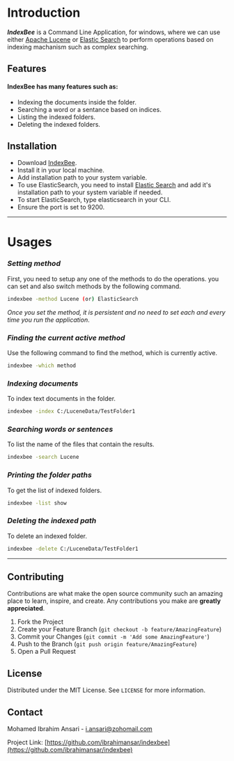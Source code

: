 # Introduction

___IndexBee___ is a Command Line Application, for windows, where we can use either [Apache Lucene](https://lucene.apache.org/) or [Elastic Search](https://www.elastic.co/) to perform operations based on indexing machanism such as complex searching. 

## Features

#### IndexBee has many features such as:
- Indexing the documents inside the folder.
- Searching a word or a sentance based on indices.
- Listing the indexed folders.
- Deleting the indexed folders.

## Installation

- Download [IndexBee](https://drive.google.com/file/d/18yMT-mgP1x4H_7tufuMLjGyRpFQh9aiQ/view?usp=sharing).
- Install it in your local machine.
- Add installation path to your system variable.
- To use ElasticSearch, you need to install [Elastic Search](https://www.elastic.co/downloads/elasticsearch) and add it's installation path to your system variable if needed. 
- To start ElasticSearch, type elasticsearch in your CLI.
- Ensure the port is set to 9200.
---
# Usages

### *Setting method*
First, you need to setup any one of the methods to do the operations. you can set and also switch methods by the following command. 

```sh
indexbee -method Lucene (or) ElasticSearch
```

_Once you set the method, it is persistent and no need to set each and every time you run the application_.

### *Finding the current active method*
Use the following command to find the method, which is currently active. 

```sh
indexbee -which method
```

### *Indexing documents*
To index text documents in the folder.

```sh
indexbee -index C:/LuceneData/TestFolder1 
```


### *Searching words or sentences*
To list the name of the files that contain the results.

```sh
indexbee -search Lucene 
```


### *Printing the folder paths*
To get the list of indexed folders.

```sh
indexbee -list show 
```
### *Deleting the indexed path*
To delete an indexed folder.

```sh
indexbee -delete C:/LuceneData/TestFolder1
```
---

## Contributing

Contributions are what make the open source community such an amazing place to learn, inspire, and create. Any contributions you make are **greatly appreciated**.

1. Fork the Project
2. Create your Feature Branch (`git checkout -b feature/AmazingFeature`)
3. Commit your Changes (`git commit -m 'Add some AmazingFeature'`)
4. Push to the Branch (`git push origin feature/AmazingFeature`)
5. Open a Pull Request



<!-- LICENSE -->
## License

Distributed under the MIT License. See `LICENSE` for more information.



<!-- CONTACT -->
## Contact

Mohamed Ibrahim Ansari - i.ansari@zohomail.com

Project Link: [https://github.com/ibrahimansar/indexbee](https://github.com/ibrahimansar/indexbee)

